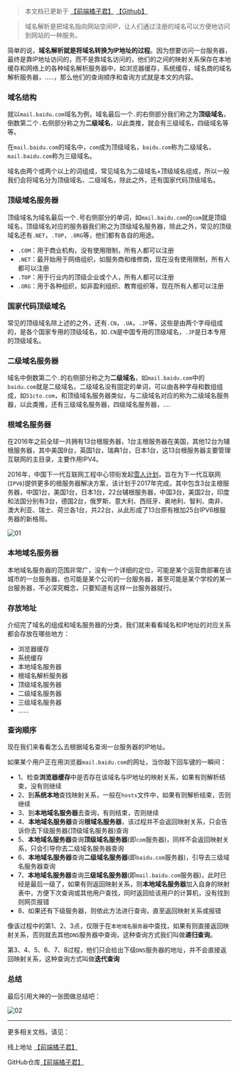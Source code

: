 > 本文档已更新于 [【前端橘子君】](http://xiaoysosheng.top/#/browser/DNS域名解析) [【Github】](https://github.com/xiaoyaosheng-yu/library/blob/master/browser/DNS域名解析.md)

> 域名解析是把域名指向网站空间IP，让人们通过注册的域名可以方便地访问到网站的一种服务。

简单的说，**域名解析就是将域名转换为IP地址的过程**。因为想要访问一台服务器，最终是靠IP地址访问的，而不是靠域名访问的，他们的之间的映射关系保存在本地缓存和网络上的各种域名解析服务器中，如浏览器缓存，系统缓存，域名商的域名解析服务器，.....，那么他们的查询顺序和查询方式就是本文的内容。

### 域名结构

就以`mail.baidu.com`域名为例，域名最后一个`.`的右侧部分我们称之为**顶级域名**，倒数第二个`.`右侧部分称之为**二级域名**，以此类推，就会有三级域名，四级域名等等。

在`mail.baidu.com`的域名中，`com`成为顶级域名，`baidu.com`称为二级域名，`mail.baidu.com`称为三级域名。

域名由两个或两个以上的词组成，常见域名为二级域名+顶级域名组成，所以一般我们会将域名分为顶级域名、二级域名，除此之外，还有国家代码顶级域名。

### 顶级域名服务器
顶级域名为域名最后一个`.`号右侧部分的单词，如`mail.baidu.com`的`com`就是顶级域名，顶级域名对应的服务器我们称之为顶级域名服务器，除此之外，常见的顶级域名还有`.NET`，`.TOP`，`.ORG`等，他们都有各自的用途。
- `.COM`：用于商业机构，没有使用限制，所有人都可以注册
- `.NET`：最开始用于网络组织，如服务商和维修商，现在没有使用限制，所有人都可以注册
- `.TOP`：用于行业内的顶级企业或个人，所有人都可以注册
- `.ORG`：用于各种组织，如非盈利组织、教育组织等，现在所有人都可以注册

### 国家代码顶级域名
常见的顶级域名除上述的之外，还有`.CN`，`.UA`，`.JP`等，这些是由两个字母组成的，是各个国家专用的顶级域名，如`.CN`是中国专用的顶级域名，`.JP`是日本专用的顶级域名。

### 二级域名服务器
域名中倒数第二个`.`的右侧部分称之为**二级域名**，如`mail.baidu.com`中的`baidu.com`就是二级域名，二级域名没有固定的单词，可以由各种字母和数组组成，如`51cto.com`，和顶级域名服务器类似，与二级域名对应的称为二级域名服务器，以此类推，还有三级域名服务器，四级域名服务器，....

### 根域名服务器
在2016年之前全球一共拥有13台根服务器，1台主根服务器在美国，其他12台为辅根服务器，其中美国9台，英国1台，瑞典1台，日本1台，这13台根服务器主要管理互联网的主目录，主要作用IPV4。

2016年，中国下一代互联网工程中心领衔发起[雪人计划](https://baike.baidu.com/item/%E9%9B%AA%E4%BA%BA%E8%AE%A1%E5%88%92/17915851)，旨在为下一代互联网(`IPV6`)提供更多的根服务器解决方案，该计划于2017年完成，其中包含3台主根服务器，中国1台，美国1台，日本1台，22台辅根服务器，中国3台，美国2台，印度和法国分别有3台，德国2台，俄罗斯、意大利、西班牙、奥地利、智利、南非、澳大利亚、瑞士、荷兰各1台，共22台，从此形成了13台原有根加25台IPV6根服务器的新格局。

![01](http://xiaoysosheng.top:5000/images/dns/01.jpg)

### 本地域名服务器
本地域名服务器的范围非常广，没有一个详细的定位，可能是某个运营商部署在该城市的一台服务器，也可能是某个公司的一台服务器，甚至可能是某个学校的某一台服务器，不必深究概念，只要知道有这样一台服务器就行。

### 存放地址
介绍完了域名的组成和域名服务器的分类，我们就来看看域名和IP地址的对应关系都会存放在哪些地方：
- 浏览器缓存
- 系统缓存
- 本地域名服务器
- 根域名解析服务器
- 顶级域名服务器
- 二级域名服务器
- 三级域名服务器
- ......

### 查询顺序
现在我们来看看怎么去根据域名查询一台服务器的IP地址。

如果某个用户正在用浏览器`mail.baidu.com`的网址，当你敲下回车键的一瞬间：
- 1、检查**浏览器缓存**中是否存在该域名与IP地址的映射关系，如果有则解析结束，没有则继续
- 2、到**系统本地**查找映射关系，一般在`hosts`文件中，如果有则解析结束，否则继续
- 3、到**本地域名服务器**去查询，有则结束，否则继续
- 4、**本地域名服务器**查询**根域名服务器**，该过程并不会返回映射关系，只会告诉你去下级服务器(顶级域名服务器)查询
- 5、**本地域名服务器**查询**顶级域名服务器**(即`com`服务器)，同样不会返回映射关系，只会引导你去二级域名服务器查询
- 6、**本地域名服务器**查询**二级域名服务器**(即`baidu.com`服务器)，引导去三级域名服务器查询
- 7、**本地域名服务器**查询**三级域名服务器**(即`mail.baidu.com`服务器)，此时已经是最后一级了，如果有则返回映射关系，则**本地域名服务器**加入自身的映射表中，方便下次查询或其他用户查找，同时返回给该用户的计算机，没有找到则网页报错
- 8、如果还有下级服务器，则依此方法进行查询，直至返回映射关系或报错

像该过程中的第1、2、3点，仅限于在`本地域名服务器`中查找，如果有则直接返回映射关系，否则就去其他`DNS`服务器中查询，这种查询方式我们叫做**递归查询**。

第3、4、5、6、7、8过程，他们只会给出下级`DNS`服务器的地址，并不会直接返回映射关系，这种查询方式叫做**迭代查询**

### 总结

最后引用大神的一张图做总结吧：

![02](http://xiaoysosheng.top:5000/images/dns/02.png)

-------

更多相关文档，请见：

线上地址 [【前端橘子君】](http://xiaoysosheng.top)

GitHub仓库[【前端橘子君】](https://github.com/xiaoyaosheng-yu/library)
